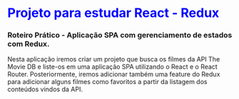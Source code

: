 # <span style="color:blue">Projeto para estudar React - Redux </span>

### Roteiro Prático - Aplicação SPA com gerenciamento de estados com Redux.




Nesta aplicação iremos criar um projeto que busca os filmes da API The Movie DB e liste-os em uma
aplicação SPA utilizando o React e o React Router. Posteriormente, iremos adicionar também uma
feature do Redux para adicionar alguns filmes como favoritos a partir da listagem dos conteúdos vindos da API.
